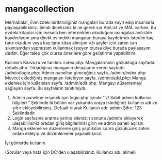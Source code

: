 # mangacollection
Merhabalar,
Evinizdeki biriktirdiğiniz mangaları burada kayıt edip insanlarla paylaşabilirsiniz.
Şimdi diceksiniz ki ne gerek var AniList ve MAL varken.
Bu evdeki kitaplar için mesela ben internetden okuduğum mangaları anilistde kaydediyom ama direkt evimdeki mangaları buraya kaydetmek istedim kaç tane okudum veya kaç tane kitap almışım v.b şeyler için zaten can sıkıntısından yapmıştım kullanmak isteyen olursa diye burada paylaşayım dedim.
Eğer talep çok olursa önerilere göre geliştirme yapabilirim.

Kullanım Kılavuzu ve tanıtım:
index.php: Mangalarınızın gözüktüğü sayfadır.
details.php: Tıkladığınız manganın detaylarını veren sayfadır.
/admin/login.php: Admin paneline gireceğiniz sayfa.
/admin/index.php: Mevcut eklediğiniz mangaları listeleyen sayfa.
/admin/add.php: Manga eklemek için kullanılan sayfa.
/admin/edit.php: Mangayı düzenlemeyi sağlayan sayfa.
 Bu sayfaların tanıtımıydı.
1. Admin paneline erişmek için login.php içinde " // Sabit admin kullanıcı bilgileri " Şeklinde bi bölüm var yukarıda oraya istediğiniz kullanıcı adı ve şifre ekleyebilirsiniz.
Defualt olarak Kullanıcı adı: admin
               Şifre: 123
Şeklindedir.
2. Login sayfasına aratma yerine sitenizin sonuna /admin/ ekleyerek ulaşabilirsiniz oradan giriş bilgilerinizi girin ve admin paneli açılsın.
3. Manga ekleme ve düzenleme giriş yaptıkdan sonra gözükücek zaten ordan ekleyip ve düzenlemeler yapabilirsiniz.

İyi günlerde kullanın.

(Sorular veya hata için DC'den ulaşabilirsiniz. Kullanıcı adı: alimel)

